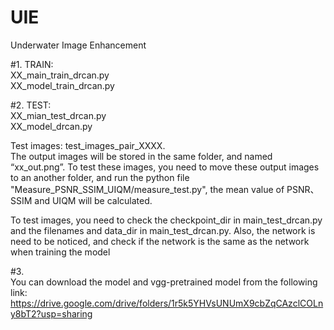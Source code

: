 # UIE
Underwater Image Enhancement


#1. TRAIN:  
XX_main_train_drcan.py  
XX_model_train_drcan.py  

#2. TEST:  
XX_mian_test_drcan.py  
XX_model_drcan.py  

Test images: test_images_pair_XXXX.  
The output images will be stored in the same folder, and named “xx_out.png”.
To test these images, you need to move these output images to an another folder, and run the python file "Measure_PSNR_SSIM_UIQM/measure_test.py", the mean value of PSNR、SSIM and UIQM will be calculated.  

To test images, you need to check the checkpoint_dir in main_test_drcan.py and the filenames and data_dir in main_test_drcan.py. Also, the network is need to be noticed, and check if the network is the same as the network when training the model

#3.  
You can download the model and vgg-pretrained model from the following link: https://drive.google.com/drive/folders/1r5k5YHVsUNUmX9cbZqCAzclCOLny8bT2?usp=sharing


